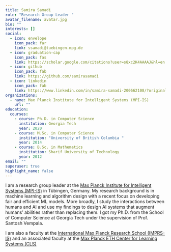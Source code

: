 ```yaml
---
title: Samira Samadi
role: "Research Group Leader "
avatar_filename: avatar.jpg
bio: ""
interests: []
social:
  - icon: envelope
    icon_pack: far
    link: ssamadi@tuebingen.mpg.de
  - icon: graduation-cap
    icon_pack: fas
    link: https://scholar.google.com/citations?user=s8xc2K4AAAAJ&hl=en
  - icon: github
    icon_pack: fab
    link: https://github.com/samirasamadi
  - icon: linkedin
    icon_pack: fab
    link: https://www.linkedin.com/in/samira-samadi-200662108/?originalSubdomain=de
organizations:
  - name: Max Planck Institute for Intelligent Systems (MPI-IS)
    url: ""
education:
  courses:
    - course: Ph.D. in Computer Science
      institution: Georgia Tech
      year: 2020
    - course: M.Sc. in Computer Science
      institution: "University of British Columbia "
      year: 2014
    - course: B.Sc. in Mathematics
      institution: Sharif University of Technology
      year: 2012
email: ""
superuser: true
highlight_name: false
---
```

I am a research group leader at the [Max Planck Institute for Intelligent Systems (MPI-IS)](https://www.google.com/url?q=https%3A%2F%2Fis.mpg.de%2F&sa=D&sntz=1&usg=AFQjCNFrstHcUh0FMUL7vMKjvx4tL9sGKA) in Tübingen, Germany. My research background is in machine learning and algorithm design with a recent focus on developing fair and efficient ML models. More broadly, I study the interactions between humans and AI and use my findings to design AI systems that augment humans’ abilities rather than replacing them. I got my Ph.D. from the School of Computer Science at Georgia Tech under the supervision of Prof. Santosh Vempala. 

I am also a faculty at the [International Max Planck Research School (IMPRS-IS)](https://imprs.is.mpg.de/) and an associated faculty at the [Max Planck ETH Center for Learning Systems (CLS)](https://learning-systems.org/)